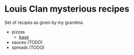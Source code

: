 # Louis Clan mysterious recipes

Set of recipes as given by my grandma

* pizzas
    - [base](./pizzas/base.md)
* sauces (TODO)
* spreads (TODO)
